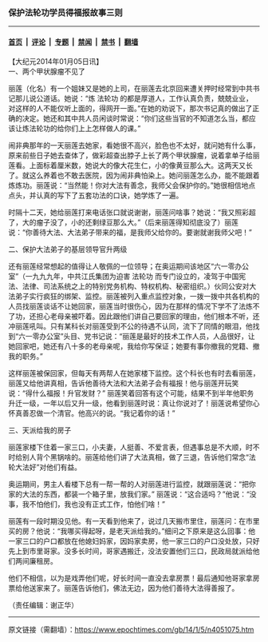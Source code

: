 ### 保护法轮功学员得福报故事三则

---

#### [首页](../../../..?n4051075) &nbsp;|&nbsp; [评论](../../../../../epoch-comment?n4051075) &nbsp;|&nbsp; [专题](../../../../../epoch-special?n4051075) &nbsp;|&nbsp; [禁闻](../../../../../epoch-news?n4051075) &nbsp;|&nbsp; [禁书](../../../../../books?n4051075) &nbsp;|&nbsp; [翻墙](https://github.com/gfw-breaker/nogfw/blob/master/README.md?n4051075)


<div class="post_content" id="artbody" itemprop="articleBody">
 <!-- article content begin -->
 <p>
  【大纪元2014年01月05日讯】
  <br/>
  一、两个甲状腺瘤不见了
 </p>
 <p>
  丽莲（化名）有一个姐妹又是她的上司，在丽莲去北京回来遭关押时经常到中共书记那儿说公道话。她说：“炼
  <ok href="https://www.epochtimes.com/gb/tag/%E6%B3%95%E8%BD%AE%E5%8A%9F.html">
   法轮功
  </ok>
  的都是厚道人，工作认真负责，兢兢业业，对这样的人不能仅听上面的，得网开一面。”在她的劝说下，那次书记真的做出了正确的决定。她还和其中共人员闲谈时常说：“你们这些当官的不知道怎么当，都应该让炼法轮功的给你们上上怎样做人的课。”
 </p>
 <p>
  闹非典那年的一天丽莲去她家，看她很不高兴，脸色也不太好，就问她有什么事，原来前些日子她去查体了，做彩超查出脖子上长了两个甲状腺瘤，说着拿单子给丽莲看。上面标着厘米数，她说大的像大花生仁，小的像黄豆那么大。这两天又长了。就这么养着也不敢去医院，因为闹非典怕染上。她问丽莲怎么办，能不能跟着炼炼功。丽莲说：“当然能！你对大法有善念，我师父会保护你的。”她很相信地点点头，并认真的写下了五套功法的口诀，她学炼了一遍。
 </p>
 <p>
  时隔十二天，她给丽莲打来电话张口就说谢谢，丽莲问啥事？她说：“我又照彩超了，大的瘤子没了，小的还剩绿豆那么大。”（后来丽莲得知彻底没了）丽莲说：“你善待大法、大法弟子带来的福，是我师父给你的。要谢就谢我师父吧！”
 </p>
 <p>
  二、保护大法弟子的基层领导官升两级
 </p>
 <p>
  还有丽莲经常想起的值得让人敬佩的一位领导；在奥运期间该地区“六一零办公室”（一九九九年，中共江氏集团为迫害
  <ok href="https://www.epochtimes.com/gb/tag/%E6%B3%95%E8%BD%AE%E5%8A%9F.html">
   法轮功
  </ok>
  而专门设立的，凌驾于中国宪法、法律、司法系统之上的特别党务机构、特权机构、秘密组织。）伙同公安对大法弟子实行疯狂的绑架、监控。丽莲被列入重点监控对象，一拨一拨中共各机构的人员找丽莲谈话不让她回家，丽莲当时很伤心，因为在那样的情况下学不了法炼不了功，还担心老母亲被吓着。因此跟他们讲自己要回家的理由，他们根本不听，还冲丽莲吼叫。只有某科长对丽莲受到不公的待遇不认同，流下了同情的眼泪，他找到“六一零办公室”头目、党书记说：“丽莲是最好的技术工作人员，人品很好，让她回家吧，她还有八十多的老母亲呢，我给你写保证；她要有事你撤我的党籍、撤我的职务。”
 </p>
 <p>
  这样丽莲被保回家，但每天有两帮人在她家楼下监控。这个科长也有时去看丽莲，丽莲又给他讲真相，告诉他善待大法和大法弟子会有福报！他与丽莲开玩笑说：“得什么福报！升官发财？” 丽莲笑着回答有这个可能，结果不到半年他职务升迁一级，一年以后又升一级，他看到丽莲时说：真让你说对了！丽莲说希望你心怀真善忍做一个清官。他高兴的说。“我记着你的话！”
 </p>
 <p>
  三、天派给我的房子
 </p>
 <p>
  丽莲家楼下住着一家三口，小夫妻，人挺善、不爱言表，但遇事总是不大顺，时不时给别人背个黑锅啥的。丽莲给他们讲了大法真相，做了三退，告诉他们常念“法轮大法好”对他们有益。
 </p>
 <p>
  奥运期间，男主人看楼下总有一帮一帮的人对丽莲进行监控，就跟丽莲说：“把你家的大法的东西，都装一个箱子里，放我们家。” 丽莲说：“这合适吗？”他说：“没事，我不怕他们，我也没有正式工作，怕他们啥！”
 </p>
 <p>
  丽莲有一段时期没见他。有一天看到他来了，说过几天搬市里住，丽莲问：在市里买的房？他说：“我哪买得起呀，是老天派给我的。”细问之下原来是这么回事：他一家三口的户口都放在他媳妇妈家，因妈家卖房，他一家三口的户口没处放，只好先上到市里哥家。没多长时间，哥家遇搬迁，没法安置他们三口，民政局就派给他们两间廉租房。
 </p>
 <p>
  他们不相信，以为是戏弄他们呢，好长时间一直没去拿房票！最后通知他哥家拿房票给他送家来了。丽莲告诉他们，佛法无边，因为他们善待大法得善报了。
 </p>
 <p>
  （责任编辑：谢正华）
 </p>
 <!-- article content end -->
 <div id="below_article_ad">
 </div>
</div>


---

原文链接（需翻墙）：https://www.epochtimes.com/gb/14/1/5/n4051075.htm